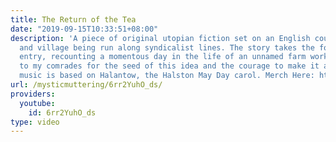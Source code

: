 ```yaml
---
title: The Return of the Tea
date: "2019-09-15T10:33:51+08:00"
description: 'A piece of original utopian fiction set on an English country estate
  and village being run along syndicalist lines. The story takes the form of a diary
  entry, recounting a momentous day in the life of an unnamed farm worker. Thanks
  to my comrades for the seed of this idea and the courage to make it a thing. The
  music is based on Halantow, the Halston May Day carol. Merch Here: https://www.teepublic.com/user/mysticmuttering'
url: /mysticmuttering/6rr2YuhO_ds/
providers:
  youtube:
    id: 6rr2YuhO_ds
type: video
---
```

